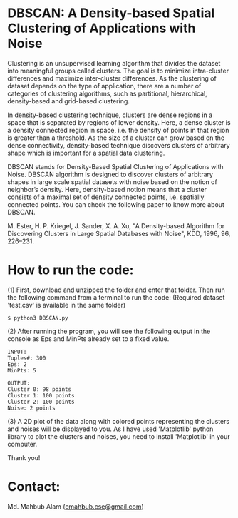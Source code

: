 
# DBSCAN: A Density-based Spatial Clustering of Applications with Noise

Clustering is an unsupervised learning algorithm that divides the dataset into meaningful groups called clusters. The goal is to minimize intra-cluster differences and maximize inter-cluster differences. As the clustering of dataset depends on the type of application, there are a number of categories of clustering algorithms, such as partitional, hierarchical, density-based and grid-based clustering. 

In density-based clustering technique, clusters are dense regions in a space that is separated by regions of lower density. Here, a dense cluster is a density connected region in space, i.e. the density of points in that region is greater than a threshold. As the size of a cluster can grow based on the dense connectivity, density-based technique discovers clusters of arbitrary shape which is important for a spatial data clustering.

DBSCAN stands for Density-Based Spatial Clustering of Applications with Noise. DBSCAN algorithm is designed to discover clusters of arbitrary shapes in large scale spatial datasets with noise based on the notion of neighbor’s density. Here, density-based notion means that a cluster consists of a maximal set of density connected points, i.e. spatially connected points. You can check the following paper to know more about DBSCAN.

M. Ester, H. P. Kriegel, J. Sander, X. A. Xu, "A Density-based Algorithm for Discovering Clusters in Large Spatial Databases with Noise", KDD, 1996, 96, 226–231.

# How to run the code:

(1) First, download and unzipped the folder and enter that folder. Then run the following command from a terminal to run the code: (Required dataset 'test.csv' is available in the same folder)

    $ python3 DBSCAN.py

(2) After running the program, you will see the following output in the console as Eps and MinPts already set to a fixed value.

    INPUT:
    Tuples#: 300
    Eps: 2 
    MinPts: 5

    OUTPUT:
    Cluster 0: 98 points
    Cluster 1: 100 points
    Cluster 2: 100 points
    Noise: 2 points
    
(3) A 2D plot of the data along with colored points representing the clusters and noises will be displayed to you. As I have used 'Matplotlib' python library to plot the clusters and noises, you need to install 'Matplotlib' in your computer.

Thank you!

# Contact:
Md. Mahbub Alam (emahbub.cse@gmail.com)
